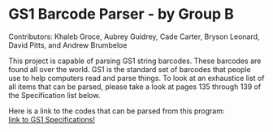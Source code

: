 # GS1 Barcode Parser - by Group B

Contributors: Khaleb Groce, Aubrey Guidrey, Cade Carter, Bryson Leonard, David Pitts, and Andrew Brumbeloe 

This project is capable of parsing GS1 string barcodes.
These barcodes are found all over the world. GS1 is the standard set of barcodes that people use to help computers read and parse things.
To look at an exhaustice list of all items that can be parsed, please take a look at pages 135 through 139 of the Specification list below.


Here is a link to the codes that can be parsed from this program:   
[link to GS1 Specifications!](https://www.gs1.org/docs/barcodes/GS1_General_Specifications.pdf)

